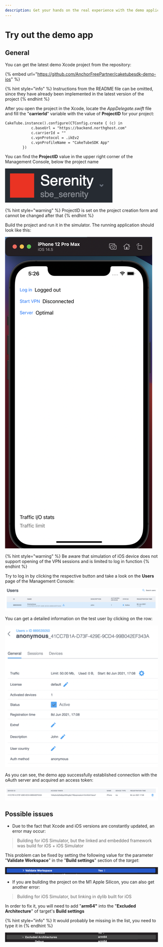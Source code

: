 ```yaml
---
description: Get your hands on the real experience with the demo application
---
```


# Try out the demo app

## General

You can get the latest demo Xcode project from the repository:

{% embed url="https://github.com/AnchorFreePartner/caketubesdk-demo-ios" %}

{% hint style="info" %}
Instructions from the README file can be omitted, since they have already been implemented in the latest version of the project
{% endhint %}

After you open the project in the Xcode, locate the _AppDelegate.swift_ file and fill the "**carrierId**" variable with the value of **ProjectID** for your project:

```text
CakeTube.instance().configure(CTConfig.create { (c) in
            c.baseUrl = "https://backend.northghost.com"
            c.carrierId = ""
            c.vpnProtocol = .ikEv2
            c.vpnProfileName = "CakeTubeSDK App"
        })
```

You can find the **ProjectID** value in the upper right corner of the Management Console, below the project name

![](../.gitbook/assets/screenshot-2021-06-08-at-19.28.14.png)

{% hint style="warning" %}
ProjectID is set on the project creation form and cannot be changed after that
{% endhint %}

Build the project and run it in the simulator. The running application should look like this:

![](../.gitbook/assets/screenshot-2021-06-08-at-17.26.43.png)

{% hint style="warning" %}
Be aware that simulation of iOS device does not support opening of the VPN sessions and is limited to log in function
{% endhint %}

Try to log in by clicking the respective button and take a look on the **Users** page of the Management Console:

![](../.gitbook/assets/screenshot-2021-06-08-at-17.09.35.png)

You can get a detailed information on the test user by clicking on the row:

![](../.gitbook/assets/screenshot-2021-06-08-at-17.09.45.png)

As you can see, the demo app successfully established connection with the oAuth server and acquired an access token:

![](../.gitbook/assets/screenshot-2021-06-08-at-17.10.01.png)

## Possible issues

* Due to the fact that Xcode and iOS versions are constantly updated, an error may occur:

> Building for iOS Simulator, but the linked and embedded framework was build for iOS + iOS Simulator

This problem can be fixed by setting the following value for the parameter "**Validate Workspace**" in the "**Build settings**" section of the _target_:

![](../.gitbook/assets/screenshot-2021-06-08-at-14.26.51.png)

* If you are building the project on the M1 Apple Silicon, you can also get another error:

> Building for iOS Simulator, but linking in dylib built for iOS

In order to fix it, you will need to add "**arm64"** into the "**Excluded Architecture**" of target's **Build settings**

{% hint style="info" %}
It would probably be missing in the list, you need to type it in
{% endhint %}

![](../.gitbook/assets/screenshot-2021-06-08-at-14.27.21.png)

